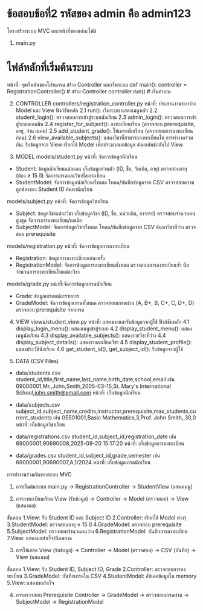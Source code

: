 # ข้อสอบข้อที่2 รหัสของ admin คือ admin123

โครงสร้างระบบ MVC และหน้าที่ของแต่ละไฟล์
1. main.py
# ไฟล์หลักที่เริ่มต้นระบบ
หน้าที่: จุดเริ่มต้นของโปรแกรม สร้าง Controller และเริ่มระบบ
def main():
    controller = RegistrationController()  # สร้าง Controller
    controller.run()  # เริ่มทำงาน

2. CONTROLLER
controllers/registration_controller.py
หน้าที่: ประสานงานระหว่าง Model และ View
ฟังก์ชันหลัก
2.1 run(): เริ่มระบบ แสดงเมนูหลัก
2.2 student_login(): ตรวจสอบการเข้าสู่ระบบนักเรียน
2.3 admin_login(): ตรวจสอบการเข้าสู่ระบบแอดมิน
2.4 register_for_subject(): ลงทะเบียนเรียน (ตรวจสอบ prerequisite, อายุ, จำนวนคน)
2.5 add_student_grade(): ให้เกรดนักเรียน (ตรวจสอบการลงทะเบียนก่อน)
2.6 view_available_subjects(): แสดงวิชาที่สามารถลงทะเบียนได้
การทำงานร่วมกัน:
รับข้อมูลจาก View
เรียกใช้ Model เพื่อประมวลผลข้อมูล
ส่งผลลัพธ์กลับไป View

3. MODEL
models/student.py
หน้าที่: จัดการข้อมูลนักเรียน
- Student: ข้อมูลนักเรียนแต่ละคน
เก็บข้อมูลส่วนตัว (ID, ชื่อ, วันเกิด, อายุ)
ตรวจสอบอายุ (ต้อง ≥ 15 ปี)
จัดการเกรดและวิชาที่ลงทะเบียน
- StudentModel: จัดการข้อมูลนักเรียนทั้งหมด
โหลด/บันทึกข้อมูลจาก CSV
ตรวจสอบความถูกต้องของ Student ID
ค้นหานักเรียน

models/subject.py
หน้าที่: จัดการข้อมูลวิชาเรียน
- Subject: ข้อมูลวิชาแต่ละวิชา
เก็บข้อมูลวิชา (ID, ชื่อ, หน่วยกิต, อาจารย์)
ตรวจสอบจำนวนคนสูงสุด
จัดการการลงทะเบียน/ยกเลิก
- SubjectModel: จัดการข้อมูลวิชาทั้งหมด
โหลด/บันทึกข้อมูลจาก CSV
ค้นหาวิชาที่ว่าง
ตรวจสอบ prerequisite

models/registration.py
หน้าที่: จัดการข้อมูลการลงทะเบียน
- Registration: ข้อมูลการลงทะเบียนแต่ละครั้ง
- RegistrationModel: จัดการข้อมูลการลงทะเบียนทั้งหมด
ตรวจสอบการลงทะเบียนซ้ำ
นับจำนวนการลงทะเบียนในแต่ละวิชา

models/grade.py
หน้าที่:จัดการข้อมูลเกรดนักเรียน
- Grade: ข้อมูลเกรดแต่ละรายการ
- GradeModel: จัดการข้อมูลเกรดทั้งหมด
ตรวจสอบเกรดผ่าน (A, B+, B, C+, C, D+, D)
ตรวจสอบ prerequisite จากเกรด

4. VIEW 
views/student_view.py
หน้าที่: แสดงผลและรับข้อมูลจากผู้ใช้
ฟังก์ชันหลัก
4.1 display_login_menu(): แสดงเมนูเข้าสู่ระบบ
4.2 display_student_menu(): แสดงเมนูนักเรียน
4.3 display_available_subjects(): แสดงรายวิชาที่ว่าง
4.4 display_subject_details(): แสดงรายละเอียดวิชา
4.5 display_student_profile(): แสดงประวัตินักเรียน
4.6 get_student_id(), get_subject_id(): รับข้อมูลจากผู้ใช้

5. DATA (CSV Files)
- data/students.csv
student_id,title,first_name,last_name,birth_date,school,email
เช่น 69000001,Mr.,John,Smith,2005-03-15,St. Mary's International School,john.smith@email.com
หน้าที่: เก็บข้อมูลนักเรียน

- data/subjects.csv
subject_id,subject_name,credits,instructor,prerequisite,max_students,current_students
เช่น 05501001,Basic Mathematics,3,Prof. John Smith,,30,0
หน้าที่: เก็บข้อมูลวิชาเรียน

- data/registrations.csv
student_id,subject_id,registration_date
เช่น 69000001,90690008,2025-09-20 15:17:20
หน้าที่: เก็บข้อมูลการลงทะเบียน

- data/grades.csv
student_id,subject_id,grade,semester
เช่น 69000001,90690007,A,1/2024
หน้าที่: เก็บข้อมูลเกรดนักเรียน


การทำงานร่วมกันของระบบ MVC
1. การเริ่มต้นระบบ
main.py -> RegistrationController -> StudentView (แสดงเมนู)

2. การลงทะเบียนเรียน
View (รับข้อมูล) -> Controller -> Model (ตรวจสอบ) -> View (แสดงผล)

ขั้นตอน
1.View: รับ Student ID และ Subject ID
2.Controller: เรียกใช้ Model ต่างๆ
3.StudentModel: ตรวจสอบอายุ ≥ 15 ปี
4.GradeModel: ตรวจสอบ prerequisite
5.SubjectModel: ตรวจสอบจำนวนคนว่าง
6.RegistrationModel: บันทึกการลงทะเบียน
7.View: แสดงผลสำเร็จ/ผิดพลาด

3. การให้เกรด
View (รับข้อมูล) -> Controller -> Model (ตรวจสอบ) -> CSV (บันทึก) -> View (แสดงผล)

ขั้นตอน
1.View: รับ Student ID, Subject ID, Grade
2.Controller: ตรวจสอบการลงทะเบียน
3.GradeModel: บันทึกเกรดใน CSV
4.StudentModel: อัปเดตข้อมูลใน memory
5.View: แสดงผลสำเร็จ

4. การตรวจสอบ Prerequisite
Controller -> GradeModel -> ตรวจสอบเกรดผ่าน -> SubjectModel -> RegistrationModel
